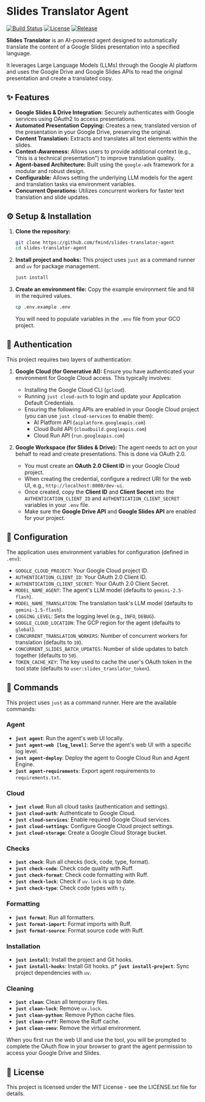 # Slides Translator Agent

[![Build Status](https://github.com/fmind/slides-translator-agent/actions/workflows/ci.yml/badge.svg)](https://github.com/fmind/slides-translator-agent/actions/workflows/ci.yml)
[![License](https://img.shields.io/github/license/fmind/slides-translator-agent)](https://github.com/fmind/slides-translator-agent/blob/main/LICENSE.txt)
[![Release](https://img.shields.io/github/v/release/fmind/slides-translator-agent)](https://github.com/fmind/slides-translator-agent/releases)

**Slides Translator** is an AI-powered agent designed to automatically translate the content of a Google Slides presentation into a specified language.

It leverages Large Language Models (LLMs) through the Google AI platform and uses the Google Drive and Google Slides APIs to read the original presentation and create a translated copy.

## ✨ Features

* **Google Slides & Drive Integration:** Securely authenticates with Google services using OAuth2 to access presentations.
* **Automated Presentation Copying:** Creates a new, translated version of the presentation in your Google Drive, preserving the original.
* **Content Translation:** Extracts and translates all text elements within the slides.
* **Context-Awareness:** Allows users to provide additional context (e.g., "this is a technical presentation") to improve translation quality.
* **Agent-based Architecture:** Built using the `google-adk` framework for a modular and robust design.
* **Configurable:** Allows setting the underlying LLM models for the agent and translation tasks via environment variables.
* **Concurrent Operations:** Utilizes concurrent workers for faster text translation and slide updates.

## ⚙️ Setup & Installation

1. **Clone the repository:**

    ```bash
    git clone https://github.com/fmind/slides-translator-agent
    cd slides-translator-agent
    ```

2. **Install project and hooks:**
    This project uses `just` as a command runner and `uv` for package management.

    ```bash
    just install
    ```

3. **Create an environment file:**
    Copy the example environment file and fill in the required values.

    ```bash
    cp .env.example .env
    ```

    You will need to populate variables in the `.env` file from your GCO project.

## 🔑 Authentication

This project requires two layers of authentication:

1. **Google Cloud (for Generative AI):**
    Ensure you have authenticated your environment for Google Cloud access. This typically involves:
    * Installing the Google Cloud CLI (`gcloud`).
    * Running `just cloud-auth` to login and update your Application Default Credentials.
    * Ensuring the following APIs are enabled in your Google Cloud project (you can use `just cloud-services` to enable them):
        * AI Platform API (`aiplatform.googleapis.com`)
        * Cloud Build API (`cloudbuild.googleapis.com`)
        * Cloud Run API (`run.googleapis.com`)

2. **Google Workspace (for Slides & Drive):**
    The agent needs to act on your behalf to read and create presentations. This is done via OAuth 2.0.
    * You must create an **OAuth 2.0 Client ID** in your Google Cloud project.
    * When creating the credential, configure a redirect URI for the web UI, e.g., `http://localhost:8000/dev-ui`.
    * Once created, copy the **Client ID** and **Client Secret** into the `AUTHENTICATION_CLIENT_ID` and `AUTHENTICATION_CLIENT_SECRET` variables in your `.env` file.
    * Make sure the **Google Drive API** and **Google Slides API** are enabled for your project.

## 🔧 Configuration

The application uses environment variables for configuration (defined in `.env`):

* `GOOGLE_CLOUD_PROJECT`: Your Google Cloud project ID.
* `AUTHENTICATION_CLIENT_ID`: Your OAuth 2.0 Client ID.
* `AUTHENTICATION_CLIENT_SECRET`: Your OAuth 2.0 Client Secret.
* `MODEL_NAME_AGENT`: The agent's LLM model (defaults to `gemini-2.5-flash`).
* `MODEL_NAME_TRANSLATION`: The translation task's LLM model (defaults to `gemini-1.5-flash`).
* `LOGGING_LEVEL`: Sets the logging level (e.g., `INFO`, `DEBUG`).
* `GOOGLE_CLOUD_LOCATION`: The GCP region for the agent (defaults to `global`).
* `CONCURRENT_TRANSLATION_WORKERS`: Number of concurrent workers for translation (defaults to `10`).
* `CONCURRENT_SLIDES_BATCH_UPDATES`: Number of slide updates to batch together (defaults to `50`).
* `TOKEN_CACHE_KEY`: The key used to cache the user's OAuth token in the tool state (defaults to `user:slides_translator_token`).

## 🚀 Commands

This project uses `just` as a command runner. Here are the available commands:

### Agent

* **`just agent`**: Run the agent's web UI locally.
* **`just agent-web [log_level]`**: Serve the agent's web UI with a specific log level.
* **`just agent-deploy`**: Deploy the agent to Google Cloud Run and Agent Engine.
* **`just agent-requirements`**: Export agent requirements to `requirements.txt`.

### Cloud

* **`just cloud`**: Run all cloud tasks (authentication and settings).
* **`just cloud-auth`**: Authenticate to Google Cloud.
* **`just cloud-services`**: Enable required Google Cloud services.
* **`just cloud-settings`**: Configure Google Cloud project settings.
* **`just cloud-storage`**: Create a Google Cloud Storage bucket.

### Checks

* **`just check`**: Run all checks (lock, code, type, format).
* **`just check-code`**: Check code quality with Ruff.
* **`just check-format`**: Check code formatting with Ruff.
* **`just check-lock`**: Check if `uv.lock` is up to date.
* **`just check-type`**: Check code types with `ty`.

### Formatting

* **`just format`**: Run all formatters.
* **`just format-import`**: Format imports with Ruff.
* **`just format-source`**: Format source code with Ruff.

### Installation

* **`just install`**: Install the project and Git hooks.
* **`just install-hooks`**: Install Git hooks.
p*   **`just install-project`**: Sync project dependencies with `uv`.

### Cleaning

* **`just clean`**: Clean all temporary files.
* **`just clean-lock`**: Remove `uv.lock`.
* **`just clean-python`**: Remove Python cache files.
* **`just clean-ruff`**: Remove the Ruff cache.
* **`just clean-venv`**: Remove the virtual environment.

When you first run the web UI and use the tool, you will be prompted to complete the OAuth flow in your browser to grant the agent permission to access your Google Drive and Slides.

## 📄 License

This project is licensed under the MIT License - see the LICENSE.txt file for details.
